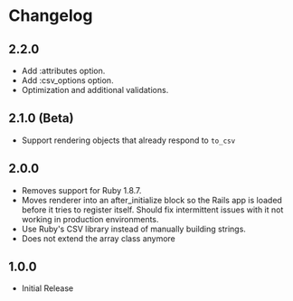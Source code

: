 # Changelog

## 2.2.0
  * Add :attributes option.
  * Add :csv_options option.
  * Optimization and additional validations.


## 2.1.0 (Beta)

  * Support rendering objects that already respond to `to_csv`

## 2.0.0

  * Removes support for Ruby 1.8.7.
  * Moves renderer into an after_initialize block so the Rails app is
    loaded before it tries to register itself. Should fix intermittent
    issues with it not working in production environments.
  * Use Ruby's CSV library instead of manually building strings.
  * Does not extend the array class anymore

## 1.0.0

  * Initial Release
